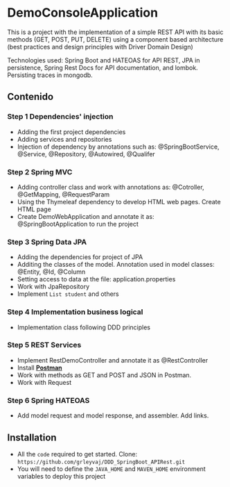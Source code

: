 # DemoConsoleApplication
This is a project with the implementation of a simple REST API with its basic methods (GET, POST, PUT, DELETE) using a component based architecture (best practices and design principles with Driver Domain Design)

Technologies used: Spring Boot and HATEOAS for API REST, JPA in persistence, Spring Rest Docs for API documentation, and lombok. 
Persisting traces in mongodb.

## Contenido
### Step 1 Dependencies' injection 
 - Adding the first project dependencies
 - Adding services and repositories
 - Injection of dependency by annotations such as: @SpringBootService, @Service, @Repository, @Autowired, @Qualifer
 
 ### Step 2 Spring MVC
  - Adding controller class and work with annotations as: @Cotroller, @GetMapping, @RequestParam
  - Using the Thymeleaf dependency to develop HTML web pages. Create HTML page
  - Create DemoWebApplication and annotate it as: @SpringBootApplication to run the project

 ### Step 3 Spring Data JPA
  - Adding the dependencies for project of JPA
  - Additing the classes of the model. Annotation used in model classes: @Entity, @Id, @Column
  - Setting access to data at the file: application.properties
  - Work with JpaRepository
  - Implement `List student` and others
  
 ### Step 4 Implementation business logical
 - Implementation class following DDD principles
  
 ### Step 5 REST Services
  - Implement RestDemoController and annotate it as @RestController
  - Install <a href="https://www.postman.com/downloads/" target="_blank">**Postman**</a> 
  - Work with methods as GET and POST and JSON in Postman.
  - Work with Request
    
 ### Step 6 Spring HATEOAS
  - Add model request and model response, and assembler. Add links.
     
## Installation
   - All the `code` required to get started. Clone: `https://github.com/grleyvaj/DDD_SpringBoot_APIRest.git`
   - You will need to define the `JAVA_HOME` and `MAVEN_HOME` environment variables to deploy this project
